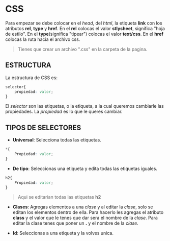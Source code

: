 # CSS

Para empezar se debe colocar en el *head*, del *html*, la etiqueta **link** con los atributos **rel**, **type** y **href**.
En el **rel** colocas el valor **stlysheet**, significa "hoja de estilo".
En el **type**(significa "tipear") colocas el valor **text/css**.
En el **href** colocas la ruta hacia el archivo css. 
>Tienes que crear un archivo ".css" en la carpeta de la pagina.

## ESTRUCTURA

La estructura de CSS es:

```css
selector{
    propiedad: valor;
}
```
El *selector* son las etiquetas, o la etiqueta, a la cual queremos cambiarle las propiedades.
La *propiedad* es lo que le queres cambiar.

## TIPOS DE SELECTORES

- **Universal**: Selecciona todas las etiquetas. 

```css
*{
    Propiedad: valor;
}
```

- **De tipo**: Seleccionas una etiqueta y edita todas las etiquetas iguales.

```css
h2{
    Propiedad: valor;
}
```
>Aqui se editarian todas las etiquetas **h2**

- **Clases**: Agregas elementos a una *clase* y al editar la *clase*, solo se editan los elementos dentro de ella. 
Para hacerlo les agregas el atributo **class** y el valor que le tenes que dar sera el nombre de la *clase*. 
Para editar la clase tenes que poner un **.** y el nombre de la *clase*.




- **Id**: Seleccionas a una etiqueta y la volves unica.